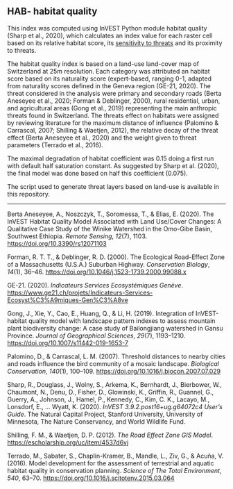 ## HAB- habitat quality

This index was computed using InVEST Python module habitat quality (Sharp et al., 2020), which calculates an index value for each raster cell based on its relative habitat score, its [sensitivity to threats](https://github.com/NKulling/SWISS_ES_ASSESSMENT/blob/main/HAB/BPTABLE/18_threats.csv) and its proximity to threats. 

The habitat quality index is based on a land-use land-cover map of Switzerland at 25m resolution. Each category was attributed an habitat score based on its naturality score (expert-based, ranging 0-1, adapted from naturality scores defined in the Geneva region (GE-21, 2020). The threat considered in the analysis  were primary and secondary roads (Berta Aneseyee et al., 2020; Forman & Deblinger, 2000), rural residential, urban, and agricultural areas (Gong et al., 2019) representing the main anthropic threats found in Switzerland. The threats effect on habitats were assigned by reviewing literature for the maximum distance of influence (Palomino & Carrascal, 2007; Shilling & Waetjen, 2012), the relative decay of the threat effect (Berta Aneseyee et al., 2020) and the weight given to threat parameters (Terrado et al., 2016). 

The maximal degradation of habitat coefficient was 0.15 doing a first run with default half saturation constant. As suggested by Sharp et al. (2020), the final model was done based on half this coefficient (0.075).  

The script used to generate threat layers based on land-use is available in this repository. 

----

Berta Aneseyee, A., Noszczyk, T., Soromessa, T., & Elias, E. (2020). The InVEST Habitat Quality Model Associated with Land Use/Cover Changes: A Qualitative Case Study of the Winike Watershed in the Omo-Gibe Basin, Southwest Ethiopia. *Remote Sensing*, *12*(7), 1103. https://doi.org/10.3390/rs12071103

Forman, R. T. T., & Deblinger, R. D. (2000). The Ecological Road-Effect Zone of a Massachusetts (U.S.A.) Suburban Highway. *Conservation Biology*, *14*(1), 36–46. https://doi.org/10.1046/j.1523-1739.2000.99088.x

GE-21. (2020). *Indicateurs Services Ecosystémiques Genève*. https://www.ge21.ch/projets/Indicateurs-Services-Ecosyst%C3%A9miques-Gen%C3%A8ve

Gong, J., Xie, Y., Cao, E., Huang, Q., & Li, H. (2019). Integration of InVEST-habitat quality model with landscape pattern indexes to assess mountain plant biodiversity change: A case study of Bailongjiang watershed in Gansu Province. *Journal of Geographical Sciences*, *29*(7), 1193–1210. https://doi.org/10.1007/s11442-019-1653-7

Palomino, D., & Carrascal, L. M. (2007). Threshold distances to nearby cities and roads influence the bird community of a mosaic landscape. *Biological Conservation*, *140*(1), 100–109. https://doi.org/10.1016/j.biocon.2007.07.029

Sharp, R., Douglass, J., Wolny, S., Arkema, K., Bernhardt, J., Bierbower, W., Chaumont, N., Denu, D., Fisher, D., Glowinski, K., Griffin, R., Guannel, G., Guerry, A., Johnson, J., Hamel, P., Kennedy, C., Kim, C. K., Lacayo, M., Lonsdorf, E., … Wyatt, K. (2020). *InVEST 3.9.2.post16+ug.g64072c4 User’s Guide*. The Natural Capital Project, Stanford University, University of Minnesota, The Nature Conservancy, and World Wildlife Fund.

Shilling, F. M., & Waetjen, D. P. (2012). *The Road Effect Zone GIS Model*. https://escholarship.org/uc/item/4537d6vj

Terrado, M., Sabater, S., Chaplin-Kramer, B., Mandle, L., Ziv, G., & Acuña, V. (2016). Model development for the assessment of terrestrial and aquatic habitat quality in conservation planning. *Science of The Total Environment*, *540*, 63–70. https://doi.org/10.1016/j.scitotenv.2015.03.064

 
